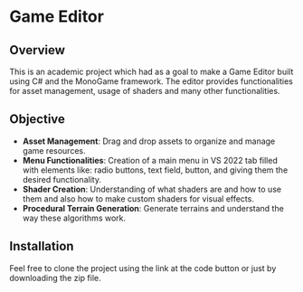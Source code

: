 # Game Editor

## Overview
This is an academic project which had as a goal to make a Game Editor built using C# and the MonoGame framework. The editor provides functionalities for asset management, usage of shaders and many other functionalities.

## Objective
- **Asset Management**: Drag and drop assets to organize and manage game resources.
- **Menu Functionalities**: Creation of a main menu in VS 2022 tab filled with elements like: radio buttons, text field, button, and giving them the desired functionality.
- **Shader Creation**: Understanding of what shaders are and how to use them and also how to make custom shaders for visual effects.
- **Procedural Terrain Generation**: Generate terrains and understand the way these algorithms work.

## Installation
Feel free to clone the project using the link at the code button or just by downloading the zip file.

